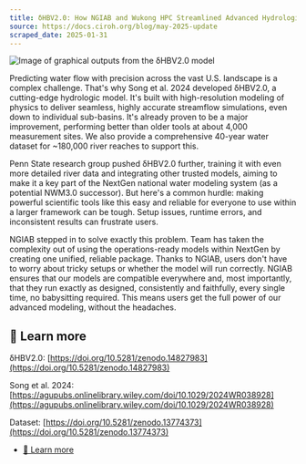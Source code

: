 ```yaml
---
title: δHBV2.0: How NGIAB and Wukong HPC Streamlined Advanced Hydrologic Modeling
source: https://docs.ciroh.org/blog/may-2025-update
scraped_date: 2025-01-31
---
```


![Image of graphical outputs from the δHBV2.0 model](https://docs.ciroh.org/assets/images/img-e699e9df162042eda9a4a1b4a242ffb1.jpg)

Predicting water flow with precision across the vast U.S. landscape is a complex challenge. That's why Song et al. 2024 developed δHBV2.0, a cutting-edge hydrologic model. It's built with high-resolution modeling of physics to deliver seamless, highly accurate streamflow simulations, even down to individual sub-basins. It's already proven to be a major improvement, performing better than older tools at about 4,000 measurement sites. We also provide a comprehensive 40-year water dataset for ~180,000 river reaches to support this.

Penn State research group pushed δHBV2.0 further, training it with even more detailed river data and integrating other trusted models, aiming to make it a key part of the NextGen national water modeling system (as a potential NWM3.0 successor). But here's a common hurdle: making powerful scientific tools like this easy and reliable for everyone to use within a larger framework can be tough. Setup issues, runtime errors, and inconsistent results can frustrate users.

NGIAB stepped in to solve exactly this problem. Team has taken the complexity out of using the operations-ready models within NextGen by creating one unified, reliable package. Thanks to NGIAB, users don't have to worry about tricky setups or whether the model will run correctly. NGIAB ensures that our models are compatible everywhere and, most importantly, that they run exactly as designed, consistently and faithfully, every single time, no babysitting required. This means users get the full power of our advanced modeling, without the headaches.

## 🔗 Learn more

δHBV2.0: [https://doi.org/10.5281/zenodo.14827983](https://doi.org/10.5281/zenodo.14827983)

Song et al. 2024: [https://agupubs.onlinelibrary.wiley.com/doi/10.1029/2024WR038928](https://agupubs.onlinelibrary.wiley.com/doi/10.1029/2024WR038928)

Dataset: [https://doi.org/10.5281/zenodo.13774373](https://doi.org/10.5281/zenodo.13774373)

- [🔗 Learn more](#-learn-more)